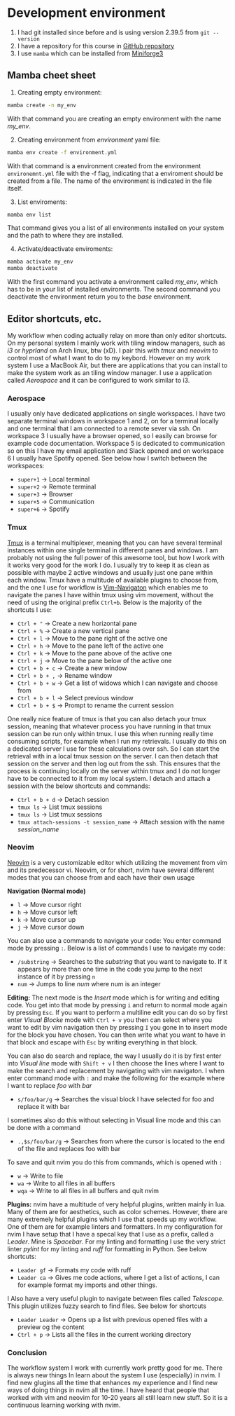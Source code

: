 # Development environment

1. I had git installed since before and is using version 2.39.5 from `git --version` 
2. I have a repository for this course in [GitHub repository](https://github.com/richarderikjohansson/software_development_for_researchers)
3. I use `mamba` which can be installed from [Miniforge3](https://github.com/conda-forge/miniforge)


## Mamba cheet sheet

1. Creating empty environment:
```bash
mamba create -n my_env
```
With that command you are creating an empty environment with the name *my_env*.

2. Creating environment from *environment* yaml file:
```bash
mamba env create -f environment.yml
```
With that command is a environment created from the environment `environemnt.yml` file with the -f
flag, indicating that a enviroment should be created from a file. The name of the environment is
indicated in the file itself.

3. List enviroments:
```bash
mamba env list
```
That command gives you a list of all environments installed on your system and the path to where
they are installed.

4. Activate/deactivate enviroments:
```bash
mamba activate my_env
mamba deactivate
```
With the first command you activate a environment called *my_env*, which has to be in your list of
installed environments. The second command you deactivate the environment return you to the *base*
environment.

## Editor shortcuts, etc.

My workflow when coding actually relay on more than only editor shortcuts. On my personal system I
mainly work with tiling window managers, such as *i3* or *hyprland* on Arch linux, btw (xD). I pair
this with *tmux* and *neovim* to control most of what I want to do to my keybord. However on my work
system I use a MacBook Air, but there are applications that you can install to make the system work
as an tiling window manager. I use a application called *Aerospace* and it can be configured to
work similar to i3.

### Aerospace

I usually only have dedicated applications on single workspaces. I have two separate terminal
windows in workspace 1 and 2, on for a terminal locally and one terminal that I am connected to a
remote sever via ssh. On workspace 3 I usually have a browser opened, so I easily can browse for
example code documentation. Workspace 5 is dedicated to communication so on this I have my email
application and Slack opened and on workspace 6 I usually have Spotify opened. See below how I
switch between the workspaces:

* `super+1` $\rightarrow$ Local terminal
* `super+2` $\rightarrow$ Remote terminal
* `super+3` $\rightarrow$ Browser
* `super+5` $\rightarrow$ Communication 
* `super+6` $\rightarrow$ Spotify 

### Tmux

[Tmux](https://github.com/tmux/tmux/wiki) is a terminal multiplexer, meaning that you can have several terminal instances within one
single terminal in different panes and windows. I am probably not using the full power of this
awesome tool, but how I work with it works very good for the work I do. I usually try to keep it as
clean as possible with maybe 2 active windows and usually just one pane within each window. Tmux
have a multitude of available plugins to choose from, and the one I use for workflow is
[Vim-Navigaton](https://github.com/christoomey/vim-tmux-navigator) which enables me to navigate the
panes I have within tmux using vim movement, without the need of using the original prefix `Ctrl+b`.
Below is the majority of the shortcuts I use:

* `Ctrl + "` $\rightarrow$ Create a new horizontal pane
* `Ctrl + %` $\rightarrow$ Create a new vertical pane
* `Ctrl + l` $\rightarrow$ Move to the pane right of the active one
* `Ctrl + h` $\rightarrow$ Move to the pane left of the active one
* `Ctrl + k` $\rightarrow$ Move to the pane above of the active one
* `Ctrl + j` $\rightarrow$ Move to the pane below of the active one
* `Ctrl + b + c` $\rightarrow$ Create a new window 
* `Ctrl + b + ,` $\rightarrow$ Rename window
* `Ctrl + b + w` $\rightarrow$ Get a list of widows which I can navigate and choose from 
* `Ctrl + b + l` $\rightarrow$ Select previous window
* `Ctrl + b + $` $\rightarrow$ Prompt to rename the current session

One really nice feature of tmux is that you can also detach your tmux session, meaning that
whatever process you have running in that tmux session can be run only within tmux. I use this when
running really time consuming scripts, for example when I run my retrievals. I usually do this on a
dedicated server I use for these calculations over ssh. So I can start the retrieval with in a local
tmux session on the server. I can then detach that session on the server and then log out from the
ssh. This ensures that the process is continuing locally on the server within tmux and I do not
longer have to be connected to it from my local system. I detach and attach a session with the below
shortcuts and commands:

* `Ctrl + b + d` $\rightarrow$ Detach session
* `tmux ls` $\rightarrow$ List tmux sessions
* `tmux ls` $\rightarrow$ List tmux sessions
* `tmux attach-sessions -t session_name` $\rightarrow$ Attach session with the name *session_name*

### Neovim

[Neovim](https://neovim.io/) is a very customizable editor which utilizing the movement from vim and
its predecessor vi. Neovim, or for short, nvim have several different modes that you can choose from
and each have their own usage

**Navigation (Normal mode)**

* `l` $\rightarrow$ Move cursor right
* `h` $\rightarrow$ Move cursor left 
* `k` $\rightarrow$ Move cursor up 
* `j` $\rightarrow$ Move cursor down 

You can also use a commands to navigate your code: You enter command mode by pressing `:`. Below is
a list of commands I use to navigate my code:

* `/substring` $\rightarrow$ Searches to the *substring* that you want to navigate to. If it appears
  by more than one time in the code you jump to the next instance of it by pressing `n`
* `num` $\rightarrow$ Jumps to line *num* where num is an integer

**Editing:**
The next mode is the *Insert* mode which is for writing and editing code. You get into that mode by
pressing `i` and return to normal mode again by pressing `Esc`. If you want to perform a multiline
edit you can do so by first enter *Visual Blocke* mode with `Ctrl + v` you then can select where you
want to edit by vim navigation then by pressing `I` you gone in to insert mode for the block you
have chosen. You can then write what you want to have in that block and escape with `Esc` by writing
everything in that block.

You can also do search and replace, the way I usually do it is by first enter into *Visual line*
mode with `Shift + v` I then choose the lines where I want to make the search and replacement by
navigating with vim navigaton. I when enter command mode with `:` and make the following for the
example where I want to replace *foo* with *bar*

* `s/foo/bar/g` $\rightarrow$ Searches the visual block I have selected for foo and replace it with
  bar

I sometimes also do this without selecting in Visual line mode and this can be done with a command

* `.,$s/foo/bar/g` $\rightarrow$ Searches from where the cursor is located to the end of the file
and replaces foo with bar 

To save and quit nvim you do this from commands, which is opened with `:`

* `w` $\rightarrow$ Write to file
* `wa` $\rightarrow$ Write to all files in all buffers
* `wqa` $\rightarrow$ Write to all files in all buffers and quit nvim

**Plugins:**
nvim have a multitude of very helpful plugins, written mainly in lua. Many of them are for aesthetics,
such as color schemes. However, there are many extremely helpful plugins which I use that speeds up
my workflow. One of them are for example linters and formatters. In my configuration for nvim I have
setup that I have a specal key that I use as a prefix, called a *Leader*. Mine is *Spacebar*.
For my linting and formatting I use the very strict linter *pylint* for my linting and *ruff* for formatting
in Python. See below shortcuts:

* `Leader gf` $\rightarrow$ Formats my code with ruff
* `Leader ca` $\rightarrow$ Gives me code actions, where I get a list of actions, I can for
  example format my imports and other things.

I Also have a very useful plugin to navigate between files called *Telescope*. This plugin utilizes
fuzzy search to find files. See below for shortcuts

* `Leader Leader` $\rightarrow$ Opens up a list with previous opened files with a preview og the
content
* `Ctrl + p` $\rightarrow$ Lists all the files in the current working directory


### Conclusion

The workflow system I work with currently work pretty good for me. There is always new things In
learn about the system I use (especially) in nvim. I find new glugins all the time that enhances my
experience and I find new ways of doing things in nvim all the time. I have heard that people that
worked with vim and neovim for 10-20 years all still learn new stuff. So it is a continuous learning
working with nvim.

